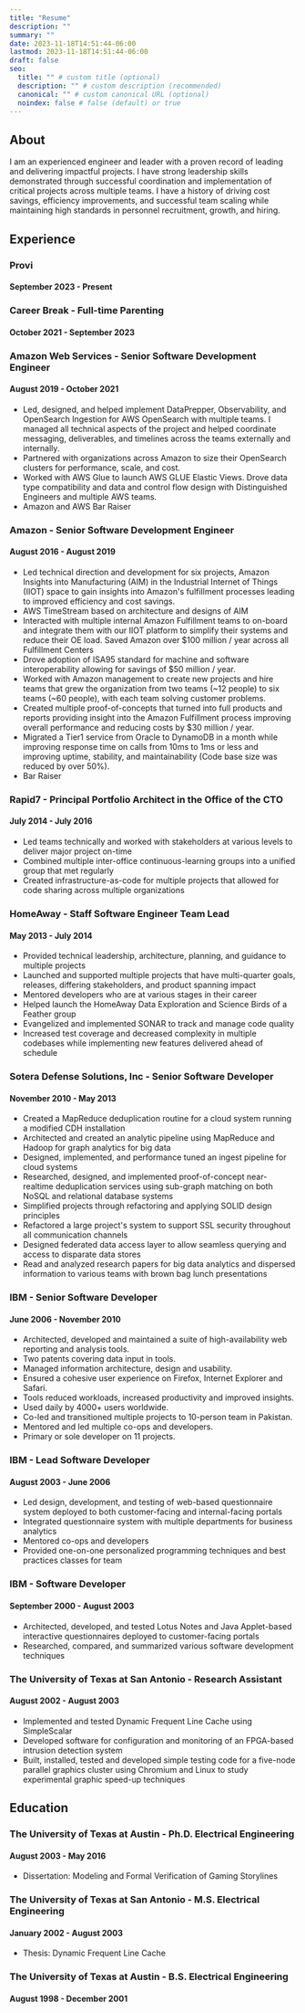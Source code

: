 ```yaml
---
title: "Resume"
description: ""
summary: ""
date: 2023-11-18T14:51:44-06:00
lastmod: 2023-11-18T14:51:44-06:00
draft: false
seo:
  title: "" # custom title (optional)
  description: "" # custom description (recommended)
  canonical: "" # custom canonical URL (optional)
  noindex: false # false (default) or true
---
```

## About

I am an experienced engineer and leader with a proven record of leading and delivering impactful projects. I have strong leadership skills demonstrated through successful coordination and implementation of critical projects across multiple teams. I have a history of driving cost savings, efficiency improvements, and successful team scaling while maintaining high standards in personnel recruitment, growth, and hiring.

## Experience

### Provi

#### September 2023 - Present

### Career Break - Full-time Parenting

#### October 2021 - September 2023

### Amazon Web Services - Senior Software Development Engineer

#### August 2019 - October 2021

* Led, designed, and helped implement DataPrepper, Observability, and OpenSearch Ingestion for AWS OpenSearch with multiple teams. I managed all technical aspects of the project and helped coordinate messaging, deliverables, and timelines across the teams externally and internally.
* Partnered with organizations across Amazon to size their OpenSearch clusters for performance, scale, and cost.
* Worked with AWS Glue to launch AWS GLUE Elastic Views. Drove data type compatibility and data and control flow design with Distinguished Engineers and multiple AWS teams.
* Amazon and AWS Bar Raiser

### Amazon - Senior Software Development Engineer

#### August 2016 - August 2019

* Led technical direction and development for six projects, Amazon Insights into Manufacturing (AIM) in the Industrial Internet of Things (IIOT) space to gain insights into Amazon's fulfillment processes leading to improved efficiency and cost savings.
* AWS TimeStream based on architecture and designs of AIM
* Interacted with multiple internal Amazon Fulfillment teams to on-board and integrate them with our IIOT platform to simplify their systems and reduce their OE load. Saved Amazon over $100 million / year across all Fulfillment Centers
* Drove adoption of ISA95 standard for machine and software interoperability allowing for savings of $50 million / year.
* Worked with Amazon management to create new projects and hire teams that grew the organization from two teams (~12 people) to six teams (~60 people), with each team solving customer problems.
* Created multiple proof-of-concepts that turned into full products and reports providing insight into the Amazon Fulfillment process improving overall performance and reducing costs by $30 million / year.
* Migrated a Tier1 service from Oracle to DynamoDB in a month while improving response time on calls from 10ms to 1ms or less and improving uptime, stability, and maintainability (Code base size was reduced by over 50%).
* Bar Raiser

### Rapid7 - Principal Portfolio Architect in the Office of the CTO

#### July 2014 - July 2016

* Led teams technically and worked with stakeholders at various levels to deliver major project on-time
* Combined multiple inter-office continuous-learning groups into a unified group that met regularly
* Created infrastructure-as-code for multiple projects that allowed for code sharing across multiple organizations

### HomeAway - Staff Software Engineer Team Lead

#### May 2013 - July 2014

* Provided technical leadership, architecture, planning, and guidance to multiple projects
* Launched and supported multiple projects that have multi-quarter goals, releases, differing stakeholders, and product spanning impact
* Mentored developers who are at various stages in their career
* Helped launch the HomeAway Data Exploration and Science Birds of a Feather group
* Evangelized and implemented SONAR to track and manage code quality
* Increased test coverage and decreased complexity in multiple codebases while implementing new features delivered ahead of schedule

### Sotera Defense Solutions, Inc - Senior Software Developer

#### November 2010 - May 2013

* Created a MapReduce deduplication routine for a cloud system running a modified CDH installation
* Architected and created an analytic pipeline using MapReduce and Hadoop for graph analytics for big data
* Designed, implemented, and performance tuned an ingest pipeline for cloud systems
* Researched, designed, and implemented proof-of-concept near-realtime deduplication services using sub-graph matching on both NoSQL and relational database systems
* Simplified projects through refactoring and applying SOLID design principles
* Refactored a large project's system to support SSL security throughout all communication channels
* Designed federated data access layer to allow seamless querying and access to disparate data stores
* Read and analyzed research papers for big data analytics and dispersed information to various teams with brown bag lunch presentations

### IBM - Senior Software Developer

#### June 2006 - November 2010

* Architected, developed and maintained a suite of high-availability web reporting and analysis tools.
* Two patents covering data input in tools.
* Managed information architecture, design and usability.
* Ensured a cohesive user experience on Firefox, Internet Explorer and Safari.
* Tools reduced workloads, increased productivity and improved insights.
* Used daily by 4000+ users worldwide.
* Co-led and transitioned multiple projects to 10-person team in Pakistan.
* Mentored and led multiple co-ops and developers.
* Primary or sole developer on 11 projects.

### IBM - Lead Software Developer

#### August 2003 - June 2006

* Led design, development, and testing of web-based questionnaire system deployed to both customer-facing and internal-facing portals
* Integrated questionnaire system with multiple departments for business analytics
* Mentored co-ops and developers
* Provided one-on-one personalized programming techniques and best practices classes for team

### IBM - Software Developer

#### September 2000 - August 2003

* Architected, developed, and tested Lotus Notes and Java Applet-based interactive questionnaires deployed to customer-facing portals
* Researched, compared, and summarized various software development techniques

### The University of Texas at San Antonio - Research Assistant

#### August 2002 - August 2003

* Implemented and tested Dynamic Frequent Line Cache using SimpleScalar
* Developed software for configuration and monitoring of an FPGA-based intrusion detection system
* Built, installed, tested and developed simple testing code for a five-node parallel graphics cluster using Chromium and Linux to study experimental graphic speed-up techniques

## Education

### The University of Texas at Austin - Ph.D. Electrical Engineering

#### August 2003 - May 2016

* Dissertation: Modeling and Formal Verification of Gaming Storylines

### The University of Texas at San Antonio - M.S. Electrical Engineering

#### January 2002 - August 2003

* Thesis: Dynamic Frequent Line Cache

### The University of Texas at Austin - B.S. Electrical Engineering

#### August 1998 - December 2001

